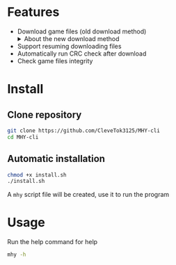 # Features
- Download game files (old download method)
  <details>
    <summary>About the new download method</summary>
    The <a href="https://github.com/CollapseLauncher/Hi3Helper.Sophon">Hi3Helper.Sophon</a> library is written in C# which would take some time to integrate into a Python project or rewrite. So I took advantage of existing C# front end projects and ported them to Linux (at least no need to run wine every time). See <a href="https://github.com/CleveTok3125/HK4E-Sophon-Downloader-Linux/">HK4E-Sophon-Downloader-Linux</a>.
  </details>
- Support resuming downloading files
- Automatically run CRC check after download
- Check game files integrity

# Install

## Clone repository
```bash
git clone https://github.com/CleveTok3125/MHY-cli
cd MHY-cli
```

## Automatic installation
```bash
chmod +x install.sh
./install.sh
```
A `mhy` script file will be created, use it to run the program

# Usage
Run the help command for help
```bash
mhy -h
```
